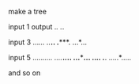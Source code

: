 make a tree 

input 1 
output
.*.
.*.

input 3 
...*...
..***..
.*****.
...*...

input 5
.....*.....
....***....
...*****...
..*******..
.*********.
.....*.....

and so on